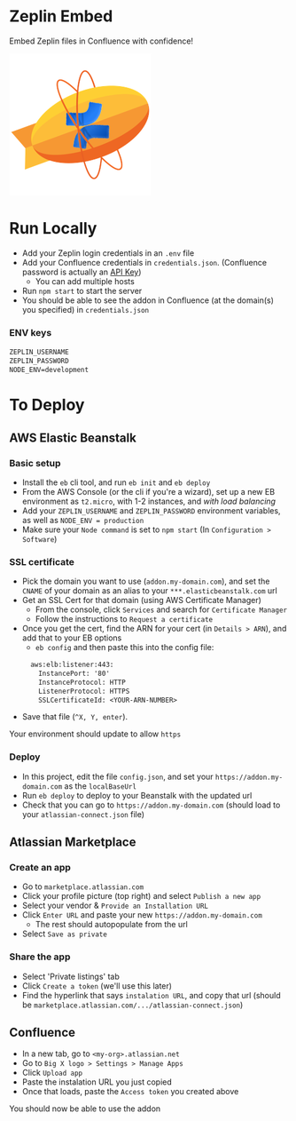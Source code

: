 # Zeplin Embed 

Embed Zeplin files in Confluence with confidence!

![Logo](assets/addon-icon.png)


# Run Locally
- Add your Zeplin login credentials in an `.env` file
- Add your Confluence credentials in `credentials.json`. (Confluence password is actually an [API Key](https://confluence.atlassian.com/x/Vo71Nw?_ga=2.73540242.1265157353.1559581961-1384803140.1559251930))
  - You can add multiple hosts
- Run `npm start` to start the server
- You should be able to see the addon in Confluence (at the domain(s) you specified) in `credentials.json`

### ENV keys
```
ZEPLIN_USERNAME
ZEPLIN_PASSWORD
NODE_ENV=development
```


# To Deploy
## AWS Elastic Beanstalk
### Basic setup
- Install the `eb` cli tool, and run `eb init` and `eb deploy`
- From the AWS Console (or the cli if you're a wizard), set up a new EB environment as `t2.micro`, with 1-2 instances, and _with load balancing_
- Add your `ZEPLIN_USERNAME` and `ZEPLIN_PASSWORD` environment variables, as well as `NODE_ENV = production`
- Make sure your `Node command` is set to `npm start` (In `Configuration > Software`)

### SSL certificate
- Pick the domain you want to use (`addon.my-domain.com`), and set the `CNAME` of your domain as an alias to your `***.elasticbeanstalk.com` url
- Get an SSL Cert for that domain (using AWS Certificate Manager)
  - From the console, click `Services` and search for `Certificate Manager`
  - Follow the instructions to `Request a certificate`
- Once you get the cert, find the ARN for your cert (in `Details > ARN`), and add that to your EB options
  - `eb config` and then paste this into the config file:
  ```
    aws:elb:listener:443:
      InstancePort: '80'
      InstanceProtocol: HTTP
      ListenerProtocol: HTTPS
      SSLCertificateId: <YOUR-ARN-NUMBER>
    ```
- Save that file (`^X, Y, enter`).

Your environment should update to allow `https`

### Deploy
- In this project, edit the file `config.json`, and set your `https://addon.my-domain.com` as the `localBaseUrl`
- Run `eb deploy` to deploy to your Beanstalk with the updated url
- Check that you can go to `https://addon.my-domain.com` (should load to your `atlassian-connect.json` file)

## Atlassian Marketplace
### Create an app
- Go to `marketplace.atlassian.com`
- Click your profile picture (top right) and select `Publish a new app`
- Select your vendor & `Provide an Installation URL`
- Click `Enter URL` and paste your new `https://addon.my-domain.com`
  - The rest should autopopulate from the url
- Select `Save as private`
### Share the app
- Select 'Private listings' tab
- Click `Create a token` (we'll use this later)
- Find the hyperlink that says `instalation URL`, and copy that url (should be `marketplace.atlassian.com/.../atlassian-connect.json`)

## Confluence
- In a new tab, go to `<my-org>.atlassian.net`
- Go to `Big X logo > Settings > Manage Apps`
- Click `Upload app`
- Paste the instalation URL you just copied
- Once that loads, paste the `Access token` you created above

You should now be able to use the addon
